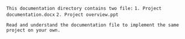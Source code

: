 `This documentation directory contains two file:`
`1. Project documentation.docx`
`2. Project overview.ppt`

`Read and understand the documentation file to implement the same project on your own.`
